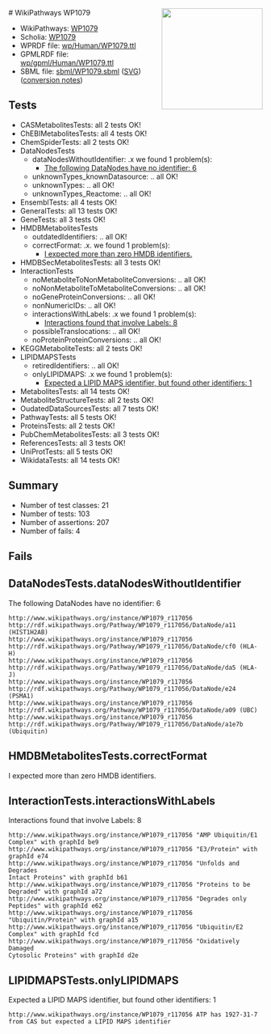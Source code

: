 <img style="float: right; width: 200px" src="../logo.png" />
# WikiPathways WP1079

* WikiPathways: [WP1079](https://identifiers.org/wikipathways:WP1079)
* Scholia: [WP1079](https://scholia.toolforge.org/wikipathways/WP1079)
* WPRDF file: [wp/Human/WP1079.ttl](../wp/Human/WP1079.ttl)
* GPMLRDF file: [wp/gpml/Human/WP1079.ttl](../wp/gpml/Human/WP1079.ttl)
* SBML file: [sbml/WP1079.sbml](../sbml/WP1079.sbml) ([SVG](../sbml/WP1079.svg)) ([conversion notes](../sbml/WP1079.txt))

## Tests
* CASMetabolitesTests: all 2 tests OK!
* ChEBIMetabolitesTests: all 4 tests OK!
* ChemSpiderTests: all 2 tests OK!
* DataNodesTests
    * dataNodesWithoutIdentifier: .x we found 1 problem(s):
        * [The following DataNodes have no identifier: 6](#d2d32fa5)
    * unknownTypes_knownDatasource: .. all OK!
    * unknownTypes: .. all OK!
    * unknownTypes_Reactome: .. all OK!
* EnsemblTests: all 4 tests OK!
* GeneralTests: all 13 tests OK!
* GeneTests: all 3 tests OK!
* HMDBMetabolitesTests
    * outdatedIdentifiers: .. all OK!
    * correctFormat: .x. we found 1 problem(s):
        * [I expected more than zero HMDB identifiers.](#ad154c1e)
* HMDBSecMetabolitesTests: all 3 tests OK!
* InteractionTests
    * noMetaboliteToNonMetaboliteConversions: .. all OK!
    * noNonMetaboliteToMetaboliteConversions: .. all OK!
    * noGeneProteinConversions: .. all OK!
    * nonNumericIDs: .. all OK!
    * interactionsWithLabels: .x we found 1 problem(s):
        * [Interactions found that involve Labels: 8](#630d267f)
    * possibleTranslocations: .. all OK!
    * noProteinProteinConversions: .. all OK!
* KEGGMetaboliteTests: all 2 tests OK!
* LIPIDMAPSTests
    * retiredIdentifiers: .. all OK!
    * onlyLIPIDMAPS: .x we found 1 problem(s):
        * [Expected a LIPID MAPS identifier, but found other identifiers: 1](#48cc60b8)
* MetabolitesTests: all 14 tests OK!
* MetaboliteStructureTests: all 2 tests OK!
* OudatedDataSourcesTests: all 7 tests OK!
* PathwayTests: all 5 tests OK!
* ProteinsTests: all 2 tests OK!
* PubChemMetabolitesTests: all 3 tests OK!
* ReferencesTests: all 3 tests OK!
* UniProtTests: all 5 tests OK!
* WikidataTests: all 14 tests OK!


## Summary

* Number of test classes: 21
* Number of tests: 103
* Number of assertions: 207
* Number of fails: 4

## Fails

<a name="d2d32fa5" />

## DataNodesTests.dataNodesWithoutIdentifier

The following DataNodes have no identifier: 6
```
http://www.wikipathways.org/instance/WP1079_r117056 http://rdf.wikipathways.org/Pathway/WP1079_r117056/DataNode/a11 (HIST1H2AB)
http://www.wikipathways.org/instance/WP1079_r117056 http://rdf.wikipathways.org/Pathway/WP1079_r117056/DataNode/cf0 (HLA-H)
http://www.wikipathways.org/instance/WP1079_r117056 http://rdf.wikipathways.org/Pathway/WP1079_r117056/DataNode/da5 (HLA-J)
http://www.wikipathways.org/instance/WP1079_r117056 http://rdf.wikipathways.org/Pathway/WP1079_r117056/DataNode/e24 (PSMA1)
http://www.wikipathways.org/instance/WP1079_r117056 http://rdf.wikipathways.org/Pathway/WP1079_r117056/DataNode/a09 (UBC)
http://www.wikipathways.org/instance/WP1079_r117056 http://rdf.wikipathways.org/Pathway/WP1079_r117056/DataNode/a1e7b (Ubiquitin)
```

<a name="ad154c1e" />

## HMDBMetabolitesTests.correctFormat

I expected more than zero HMDB identifiers.
<a name="630d267f" />

## InteractionTests.interactionsWithLabels

Interactions found that involve Labels: 8
```
http://www.wikipathways.org/instance/WP1079_r117056 "AMP Ubiquitin/E1 Complex" with graphId be9
http://www.wikipathways.org/instance/WP1079_r117056 "E3/Protein" with graphId e74
http://www.wikipathways.org/instance/WP1079_r117056 "Unfolds and Degrades
Intact Proteins" with graphId b61
http://www.wikipathways.org/instance/WP1079_r117056 "Proteins to be Degraded" with graphId a72
http://www.wikipathways.org/instance/WP1079_r117056 "Degrades only Peptides" with graphId e62
http://www.wikipathways.org/instance/WP1079_r117056 "Ubiquitin/Protein" with graphId a15
http://www.wikipathways.org/instance/WP1079_r117056 "Ubiquitin/E2 Complex" with graphId fcd
http://www.wikipathways.org/instance/WP1079_r117056 "Oxidatively Damaged
Cytosolic Proteins" with graphId d2e
```

<a name="48cc60b8" />

## LIPIDMAPSTests.onlyLIPIDMAPS

Expected a LIPID MAPS identifier, but found other identifiers: 1
```
http://www.wikipathways.org/instance/WP1079_r117056 ATP has 1927-31-7 from CAS but expected a LIPID MAPS identifier
```

